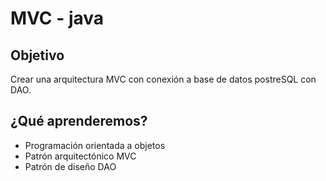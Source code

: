 # MVC -  java

## Objetivo

Crear una arquitectura MVC con conexión a base de datos postreSQL con DAO.

## ¿Qué aprenderemos?

- Programación orientada a objetos
- Patrón arquitectónico MVC
- Patrón de diseño DAO
